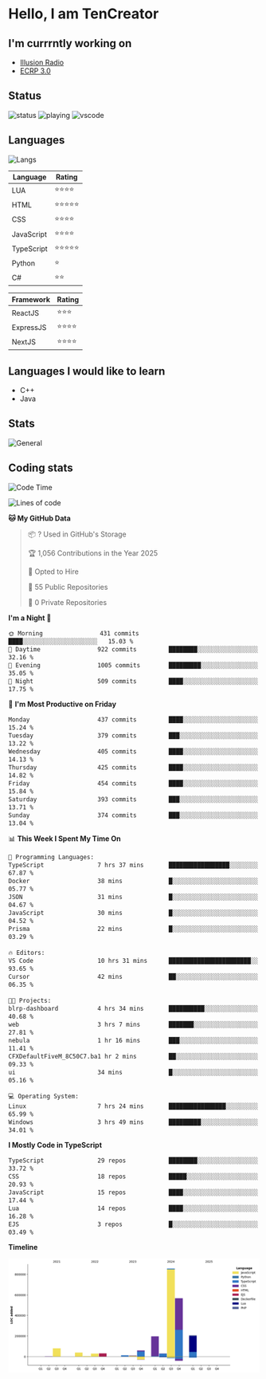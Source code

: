 # Hello, I am TenCreator

## I'm currrntly working on
- [Illusion Radio](https://illusionradio.co.uk/)
- [ECRP 3.0](http://github.com/Emerald-Coast-Roleplay/)

## Status
![status](https://api.statusbadges.me/badge/status/518334475038359555?simple=true&style=for-the-badge)
![playing](https://api.statusbadges.me/badge/playing/518334475038359555?style=for-the-badge)
![vscode](https://api.statusbadges.me/badge/vscode/518334475038359555?style=for-the-badge)

## Languages
![Langs](https://github-readme-stats.vercel.app/api/top-langs/?username=tencreator&layout=compact&theme=radical)


|Language|Rating|
|--------|------|
|LUA|⭐️⭐️⭐️⭐️|
|HTML|⭐️⭐️⭐️⭐️⭐️|
|CSS|⭐️⭐️⭐️⭐️|
|JavaScript|⭐️⭐️⭐️⭐️|
|TypeScript|⭐️⭐️⭐️⭐️⭐️|
|Python|⭐️|
|C#|⭐️⭐️ |

|Framework|Rating|
|--------|------|
|ReactJS|⭐️⭐️⭐|
|ExpressJS|⭐️⭐️⭐️⭐️|
|NextJS|⭐️⭐️⭐⭐️|

## Languages I would like to learn
- C++
- Java

## Stats
![General](https://github-readme-stats.vercel.app/api?username=tencreator&show_icons=true&theme=radical)

## Coding stats

<!--START_SECTION:waka-->
![Code Time](http://img.shields.io/badge/Code%20Time-491%20hrs%2035%20mins-blue)

![Lines of code](https://img.shields.io/badge/From%20Hello%20World%20I%27ve%20Written-2.1%20million%20lines%20of%20code-blue)

**🐱 My GitHub Data** 

> 📦 ? Used in GitHub's Storage 
 > 
> 🏆 1,056 Contributions in the Year 2025
 > 
> 💼 Opted to Hire
 > 
> 📜 55 Public Repositories 
 > 
> 🔑 0 Private Repositories 
 > 
**I'm a Night 🦉** 

```text
🌞 Morning                431 commits         ████░░░░░░░░░░░░░░░░░░░░░   15.03 % 
🌆 Daytime                922 commits         ████████░░░░░░░░░░░░░░░░░   32.16 % 
🌃 Evening                1005 commits        █████████░░░░░░░░░░░░░░░░   35.05 % 
🌙 Night                  509 commits         ████░░░░░░░░░░░░░░░░░░░░░   17.75 % 
```
📅 **I'm Most Productive on Friday** 

```text
Monday                   437 commits         ████░░░░░░░░░░░░░░░░░░░░░   15.24 % 
Tuesday                  379 commits         ███░░░░░░░░░░░░░░░░░░░░░░   13.22 % 
Wednesday                405 commits         ████░░░░░░░░░░░░░░░░░░░░░   14.13 % 
Thursday                 425 commits         ████░░░░░░░░░░░░░░░░░░░░░   14.82 % 
Friday                   454 commits         ████░░░░░░░░░░░░░░░░░░░░░   15.84 % 
Saturday                 393 commits         ███░░░░░░░░░░░░░░░░░░░░░░   13.71 % 
Sunday                   374 commits         ███░░░░░░░░░░░░░░░░░░░░░░   13.04 % 
```


📊 **This Week I Spent My Time On** 

```text
💬 Programming Languages: 
TypeScript               7 hrs 37 mins       █████████████████░░░░░░░░   67.87 % 
Docker                   38 mins             █░░░░░░░░░░░░░░░░░░░░░░░░   05.77 % 
JSON                     31 mins             █░░░░░░░░░░░░░░░░░░░░░░░░   04.67 % 
JavaScript               30 mins             █░░░░░░░░░░░░░░░░░░░░░░░░   04.52 % 
Prisma                   22 mins             █░░░░░░░░░░░░░░░░░░░░░░░░   03.29 % 

🔥 Editors: 
VS Code                  10 hrs 31 mins      ███████████████████████░░   93.65 % 
Cursor                   42 mins             ██░░░░░░░░░░░░░░░░░░░░░░░   06.35 % 

🐱‍💻 Projects: 
blrp-dashboard           4 hrs 34 mins       ██████████░░░░░░░░░░░░░░░   40.68 % 
web                      3 hrs 7 mins        ███████░░░░░░░░░░░░░░░░░░   27.81 % 
nebula                   1 hr 16 mins        ███░░░░░░░░░░░░░░░░░░░░░░   11.41 % 
CFXDefaultFiveM_8C50C7.ba1 hr 2 mins         ██░░░░░░░░░░░░░░░░░░░░░░░   09.33 % 
ui                       34 mins             █░░░░░░░░░░░░░░░░░░░░░░░░   05.16 % 

💻 Operating System: 
Linux                    7 hrs 24 mins       ████████████████░░░░░░░░░   65.99 % 
Windows                  3 hrs 49 mins       █████████░░░░░░░░░░░░░░░░   34.01 % 
```

**I Mostly Code in TypeScript** 

```text
TypeScript               29 repos            ████████░░░░░░░░░░░░░░░░░   33.72 % 
CSS                      18 repos            █████░░░░░░░░░░░░░░░░░░░░   20.93 % 
JavaScript               15 repos            ████░░░░░░░░░░░░░░░░░░░░░   17.44 % 
Lua                      14 repos            ████░░░░░░░░░░░░░░░░░░░░░   16.28 % 
EJS                      3 repos             █░░░░░░░░░░░░░░░░░░░░░░░░   03.49 % 
```



**Timeline**

![Lines of Code chart](https://raw.githubusercontent.com/tencreator/tencreator/main/assets/bar_graph.png)


<!--END_SECTION:waka-->
